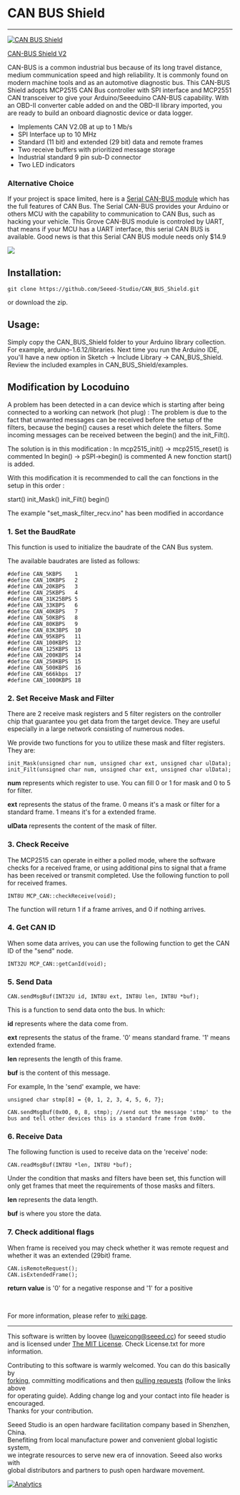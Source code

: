 # CAN BUS Shield
---
[![CAN BUS Shield](https://statics3.seeedstudio.com/seeed/file/2017-08/bazaar528529_img_2653a.jpg)](https://www.seeedstudio.com/CAN-BUS-Shield-V2-p-2921.html)

[CAN-BUS Shield V2](https://www.seeedstudio.com/CAN-BUS-Shield-V2-p-2921.html)

CAN-BUS is a common industrial bus because of its long travel distance, medium communication speed and high reliability. It is commonly found on modern machine tools and as an automotive diagnostic bus. This CAN-BUS Shield adopts MCP2515 CAN Bus controller with SPI interface and MCP2551 CAN transceiver to give your Arduino/Seeeduino CAN-BUS capability. With an OBD-II converter cable added on and the OBD-II library imported, you are ready to build an onboard diagnostic device or data logger.

- Implements CAN V2.0B at up to 1 Mb/s
- SPI Interface up to 10 MHz
- Standard (11 bit) and extended (29 bit) data and remote frames
- Two receive buffers with prioritized message storage
- Industrial standard 9 pin sub-D connector
- Two LED indicators

### Alternative Choice
If your project is space limited, here is a [Serial CAN-BUS module](https://www.seeedstudio.com/Serial-CAN-BUS-Module-based-on-MCP2551-and-MCP2515-p-2924.html) which has the full features of CAN Bus. The Serial CAN-BUS provides your Arduino or others MCU with the capability to communication to CAN Bus, such as hacking your vehicle. This Grove CAN-BUS module is controled by UART, that means if your MCU has a UART interface, this serial CAN BUS is available. Good news is that this Serial CAN BUS module needs only $14.9

[![](https://www.seeedstudio.com/upload/image/20170826/1503688824337934.jpg)](https://www.seeedstudio.com/Serial-CAN-BUS-Module-based-on-MCP2551-and-MCP2515-p-2924.html)


## Installation:

	git clone https://github.com/Seeed-Studio/CAN_BUS_Shield.git

or download the zip.

## Usage:



Simply copy the CAN_BUS_Shield folder to your Arduino library collection.  For example,
arduino-1.6.12/libraries.  Next time you run the Arduino IDE, you'll have a new option
in Sketch -> Include Library -> CAN_BUS_Shield.  Review the included examples in
CAN_BUS_Shield/examples.


## Modification by Locoduino
A problem has been detected in a can device which is starting after being connected to a working can network (hot plug) : 
The problem is due to the fact that unwanted messages can be received before the setup of the filters, because the begin() causes a reset which delete the filters.
Some incoming messages can be received between the begin() and the init_Filt().

The solution is in this modification :
In mcp2515_init() -> mcp2515_reset() is commented
In begin()        -> pSPI->begin() is commented
A new fonction start() is added.

With this modification it is recommended to call the can fonctions in the setup in this order :

start()
init_Mask()
init_Filt()
begin()

The example "set_mask_filter_recv.ino" has been modified in accordance


### 1. Set the BaudRate

This function is used to initialize the baudrate of the CAN Bus system.

The available baudrates are listed as follows:

	#define CAN_5KBPS    1
	#define CAN_10KBPS   2
	#define CAN_20KBPS   3
	#define CAN_25KBPS   4
	#define CAN_31K25BPS 5
	#define CAN_33KBPS   6
	#define CAN_40KBPS   7
	#define CAN_50KBPS   8
	#define CAN_80KBPS   9
	#define CAN_83K3BPS  10
	#define CAN_95KBPS   11
	#define CAN_100KBPS  12
	#define CAN_125KBPS  13
	#define CAN_200KBPS  14
	#define CAN_250KBPS  15
	#define CAN_500KBPS  16
	#define CAN_666kbps  17
	#define CAN_1000KBPS 18


### 2. Set Receive Mask and Filter

There are 2 receive mask registers and 5 filter registers on the controller chip that guarantee you get data from the target device. They are useful especially in a large network consisting of numerous nodes.

We provide two functions for you to utilize these mask and filter registers. They are:

    init_Mask(unsigned char num, unsigned char ext, unsigned char ulData);
    init_Filt(unsigned char num, unsigned char ext, unsigned char ulData);

**num** represents which register to use. You can fill 0 or 1 for mask and 0 to 5 for filter.

**ext** represents the status of the frame. 0 means it's a mask or filter for a standard frame. 1 means it's for a extended frame.

**ulData** represents the content of the mask of filter.



### 3. Check Receive
The MCP2515 can operate in either a polled mode, where the software checks for a received frame, or using additional pins to signal that a frame has been received or transmit completed.  Use the following function to poll for received frames.

    INT8U MCP_CAN::checkReceive(void);

The function will return 1 if a frame arrives, and 0 if nothing arrives.



### 4. Get CAN ID

When some data arrives, you can use the following function to get the CAN ID of the "send" node.

    INT32U MCP_CAN::getCanId(void);



### 5. Send Data

    CAN.sendMsgBuf(INT32U id, INT8U ext, INT8U len, INT8U *buf);

This is a function to send data onto the bus. In which:

**id** represents where the data come from.

**ext** represents the status of the frame. '0' means standard frame. '1' means extended frame.

**len** represents the length of this frame.

**buf** is the content of this message.

For example, In the 'send' example, we have:

```
unsigned char stmp[8] = {0, 1, 2, 3, 4, 5, 6, 7};

CAN.sendMsgBuf(0x00, 0, 8, stmp); //send out the message 'stmp' to the bus and tell other devices this is a standard frame from 0x00.
```



### 6. Receive Data

The following function is used to receive data on the 'receive' node:

    CAN.readMsgBuf(INT8U *len, INT8U *buf);

Under the condition that masks and filters have been set, this function will only get frames that meet the requirements of those masks and filters.

**len** represents the data length.

**buf** is where you store the data.


### 7. Check additional flags

When frame is received you may check whether it was remote request and whether it was an extended (29bit) frame.

    CAN.isRemoteRequest();
    CAN.isExtendedFrame();

**return value** is '0' for a negative response and '1' for a positive


<br>

For more information, please refer to [wiki page](http://wiki.seeedstudio.com/CAN-BUS_Shield_V2.0/).


----

This software is written by loovee ([luweicong@seeed.cc](luweicong@seeed.cc "luweicong@seeed.cc")) for seeed studio<br>
and is licensed under [The MIT License](http://opensource.org/licenses/mit-license.php). Check License.txt for more information.<br>

Contributing to this software is warmly welcomed. You can do this basically by<br>
[forking](https://help.github.com/articles/fork-a-repo), committing modifications and then [pulling requests](https://help.github.com/articles/using-pull-requests) (follow the links above<br>
for operating guide). Adding change log and your contact into file header is encouraged.<br>
Thanks for your contribution.

Seeed Studio is an open hardware facilitation company based in Shenzhen, China. <br>
Benefiting from local manufacture power and convenient global logistic system, <br>
we integrate resources to serve new era of innovation. Seeed also works with <br>
global distributors and partners to push open hardware movement.<br>


[![Analytics](https://ga-beacon.appspot.com/UA-46589105-3/CAN_BUS_Shield)](https://github.com/igrigorik/ga-beacon)
